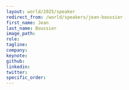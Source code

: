 ```yaml
---
layout: world/2025/speaker
redirect_from: /world/speakers/jean-boussier
first_name: Jean
last_name: Boussier
image_path:
role:
tagline:
company:
keynote:
github:
linkedin:
twitter:
specific_order:
---
```

